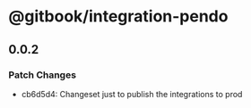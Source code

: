 # @gitbook/integration-pendo

## 0.0.2

### Patch Changes

- cb6d5d4: Changeset just to publish the integrations to prod
